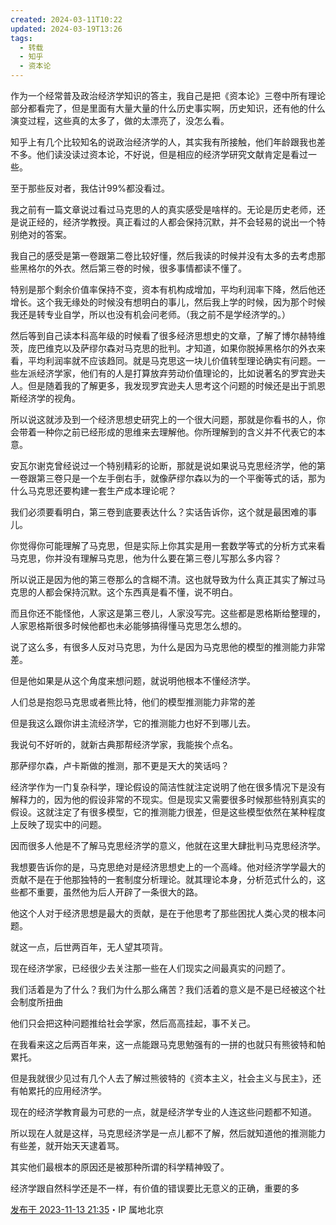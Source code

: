```yaml
---
created: 2024-03-11T10:22
updated: 2024-03-19T13:26
tags:
  - 转载
  - 知乎
  - 资本论
---
```

作为一个经常普及政治经济学知识的答主，我自己是把《资本论》三卷中所有理论部分都看完了，但是里面有大量大量的什么历史事实啊，历史知识，还有他的什么演变过程，这些真的太多了，做的太漂亮了，没怎么看。

知乎上有几个比较知名的说政治经济学的人，其实我有所接触，他们年龄跟我也差不多。他们读没读过资本论，不好说，但是相应的经济学研究文献肯定是看过一些。

至于那些反对者，我估计99%都没看过。

我之前有一篇文章说过看过马克思的人的真实感受是啥样的。无论是历史老师，还是说正经的，经济学教授。真正看过的人都会保持沉默，并不会轻易的说出一个特别绝对的答案。

我自己的感受是第一卷跟第二卷比较好懂，然后我读的时候并没有太多的去考虑那些黑格尔的外衣。然后第三卷的时候，很多事情都读不懂了。

特别是那个剩余价值率保持不变，资本有机构成增加，平均利润率下降，然后他还增长。这个我无缘处的时候没有想明白的事儿，然后我上学的时候，因为那个时候我还是转专业自学，所以也没有机会问老师。（我之前不是学经济学的。）

然后等到自己读本科高年级的时候看了很多经济思想史的文章，了解了博尔赫特维茨，庞巴维克以及萨缪尔森对马克思的批判。才知道，如果你脱掉黑格尔的外衣来看，平均利润率就不应该趋同。就是马克思这一块儿价值转型理论确实有问题。一些左派经济学家，他们有的人是打算放弃劳动价值理论的，比如说著名的罗宾逊夫人。但是随着我的了解更多，我发现罗宾逊夫人思考这个问题的时候还是出于凯恩斯经济学的视角。

所以说这就涉及到一个经济思想史研究上的一个很大问题，那就是你看书的人，你会带着一种你之前已经形成的思维来去理解他。你所理解到的含义并不代表它的本意。

安瓦尔谢克曾经说过一个特别精彩的论断，那就是说如果说马克思经济学，他的第一卷跟第三卷只是一个左手倒右手，就像萨缪尔森以为的一个平衡等式的话，那为什么马克思还要构建一套生产成本理论呢？

我们必须要看明白，第三卷到底要表达什么？实话告诉你，这个就是最困难的事儿。

你觉得你可能理解了马克思，但是实际上你其实是用一套数学等式的分析方式来看马克思，你并没有理解马克思，他为什么要在第三卷儿写那么多内容？

所以说正是因为他的第三卷那么的含糊不清。这也就导致为什么真正其实了解过马克思的人都会保持沉默。这个东西真是看不懂，说不明白。

而且你还不能怪他，人家这是第三卷儿，人家没写完。这些都是恩格斯给整理的，人家恩格斯很多时候他都也未必能够搞得懂马克思怎么想的。

说了这么多，有很多人反对马克思，为什么是因为马克思他的模型的推测能力非常差。

但是他如果是从这个角度来想问题，就说明他根本不懂经济学。

人们总是抱怨马克思或者熊比特，他们的模型推测能力非常的差

但是我这么跟你讲主流经济学，它的推测能力也好不到哪儿去。

我说句不好听的，就新古典那帮经济学家，我能挨个点名。

那萨缪尔森，卢卡斯做的推测，那不更是天大的笑话吗？

经济学作为一门复杂科学，理论假设的简洁性就注定说明了他在很多情况下是没有解释力的，因为他的假设非常的不现实。但是现实又需要很多时候那些特别真实的假设。这就注定了有很多模型，它的推测能力很差，但是这些模型依然在某种程度上反映了现实中的问题。

因而很多人他是不了解马克思经济学的意义，他就在这里大肆批判马克思经济学。

我想要告诉你的是，马克思绝对是经济思想史上的一个高峰。他对经济学学最大的贡献不是在于他那独特的一套制度分析理论。就其理论本身，分析范式什么的，这些都不重要，虽然他为后人开辟了一条很大的路。

他这个人对于经济思想是最大的贡献，是在于他思考了那些困扰人类心灵的根本问题。

就这一点，后世两百年，无人望其项背。

现在经济学家，已经很少去关注那一些在人们现实之间最真实的问题了。

我们活着是为了什么？我们为什么那么痛苦？我们活着的意义是不是已经被这个社会制度所扭曲

他们只会把这种问题推给社会学家，然后高高挂起，事不关己。

在我看来这之后两百年来，这一点能跟马克思勉强有的一拼的也就只有熊彼特和帕累托。

但是我就很少见过有几个人去了解过熊彼特的《资本主义，社会主义与民主》，还有帕累托的应用经济学。

现在的经济学教育最为可悲的一点，就是经济学专业的人连这些问题都不知道。

所以现在人就是这样，马克思经济学是一点儿都不了解，然后就知道他的推测能力有些差，就开始天天逮着骂。

其实他们最根本的原因还是被那种所谓的科学精神毁了。

经济学跟自然科学还是不一样，有价值的错误要比无意义的正确，重要的多

[发布于 2023-11-13 21:35](https://www.zhihu.com/question/625183998/answer/3287664231)・IP 属地北京